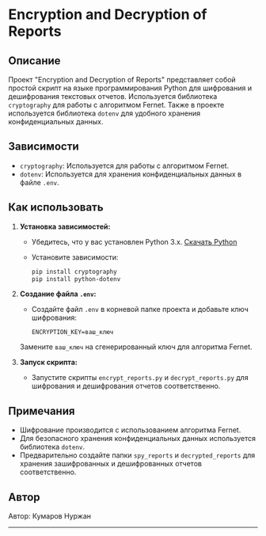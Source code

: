# Encryption and Decryption of Reports

## Описание

Проект "Encryption and Decryption of Reports" представляет собой простой скрипт на языке программирования Python для шифрования и дешифрования текстовых отчетов. Используется библиотека `cryptography` для работы с алгоритмом Fernet. Также в проекте используется библиотека `dotenv` для удобного хранения конфиденциальных данных.

## Зависимости

- `cryptography`: Используется для работы с алгоритмом Fernet.
- `dotenv`: Используется для хранения конфиденциальных данных в файле `.env`.

## Как использовать

1. **Установка зависимостей:**
   - Убедитесь, что у вас установлен Python 3.x. [Скачать Python](https://www.python.org/downloads/)
   - Установите зависимости:

     ```bash
     pip install cryptography
     pip install python-dotenv
     ```

2. **Создание файла `.env`:**
   - Создайте файл `.env` в корневой папке проекта и добавьте ключ шифрования:

     ```
     ENCRYPTION_KEY=ваш_ключ
     ```

   Замените `ваш_ключ` на сгенерированный ключ для алгоритма Fernet.

3. **Запуск скрипта:**
   - Запустите скрипты `encrypt_reports.py` и `decrypt_reports.py` для шифрования и дешифрования отчетов соответственно.

## Примечания

- Шифрование производится с использованием алгоритма Fernet.
- Для безопасного хранения конфиденциальных данных используется библиотека `dotenv`.
- Предварительно создайте папки `spy_reports` и `decrypted_reports` для хранения зашифрованных и дешифрованных отчетов соответственно.


## Автор

Автор: Кумаров Нуржан

---

